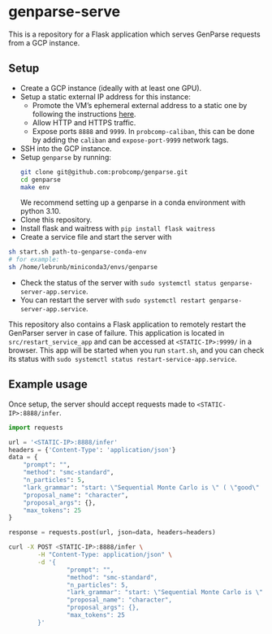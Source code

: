 # genparse-serve

This is a repository for a Flask application which serves GenParse requests from a GCP instance.


## Setup

* Create a GCP instance (ideally with at least one GPU).
* Setup a static external IP address for this instance:
    * Promote the VM’s ephemeral external address to a static one by following the instructions [here](https://cloud.google.com/vpc/docs/reserve-static-external-ip-address#promote_ephemeral_ip).
    * Allow HTTP and HTTPS traffic.
    * Expose ports `8888` and `9999`. In `probcomp-caliban`, this can be done by adding the `caliban` and `expose-port-9999` network tags.
* SSH into the GCP instance.
* Setup `genparse` by running:
	```bash
	git clone git@github.com:probcomp/genparse.git
 	cd genparse
 	make env
	```
 	We recommend setting up a genparse in a conda environment with python 3.10.
* Clone this repository.
* Install flask and waitress with `pip install flask waitress`
* Create a service file and start the server with 
```bash
sh start.sh path-to-genparse-conda-env
# for example:
sh /home/lebrunb/miniconda3/envs/genparse
```

* Check the status of the server with `sudo systemctl status genparse-server-app.service`.
* You can restart the server with `sudo systemctl restart genparse-server-app.service`.

This repository also contains a Flask application to remotely restart the GenParser server in case of failure. This application is located in `src/restart_service_app` and can be accessed at `<STATIC-IP>:9999/` in a browser. This app will be started when you run `start.sh`, and you can check its status with `sudo systemctl status restart-service-app.service`. 


## Example usage

Once setup, the server should accept requests made to `<STATIC-IP>:8888/infer`.

```python
import requests

url = '<STATIC-IP>:8888/infer'
headers = {'Content-Type': 'application/json'}
data = {
    "prompt": "",
    "method": "smc-standard",
    "n_particles": 5,
    "lark_grammar": "start: \"Sequential Monte Carlo is \" ( \"good\" | \"bad\" )",
    "proposal_name": "character",
    "proposal_args": {},
    "max_tokens": 25
}

response = requests.post(url, json=data, headers=headers)
```

```bash
curl -X POST <STATIC-IP>:8888/infer \
		-H "Content-Type: application/json" \
		-d '{
			    "prompt": "",
			    "method": "smc-standard",
			    "n_particles": 5,
			    "lark_grammar": "start: \"Sequential Monte Carlo is \" ( \"good\" | \"bad\" )",
			    "proposal_name": "character",
			    "proposal_args": {},
			    "max_tokens": 25
		}'
```

